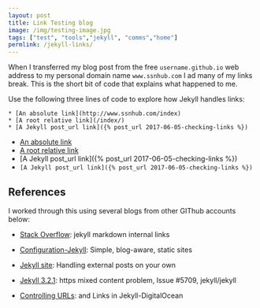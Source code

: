 ```yaml
---
layout: post
title: Link Testing blog
image: /img/testing-image.jpg
tags: ["test", "tools","jekyll", "comms","home"]
permlink: /jekyll-links/
---
```


When I transferred my blog post from the free `username.github.io` web address to my personal domain name `www.ssnhub.com` I ad many of my links break. This is the short bit of code that explains what happened to me.

Use the following three lines of code to explore how Jekyll handles links:

```{}
* [An absolute link](http://www.ssnhub.com/index)
* [A root relative link](/index/)
* [A Jekyll post_url link]({% post_url 2017-06-05-checking-links %})
```

* [An absolute link](http://www.ssnhub.com/index)
* [A root relative link](/index/)
* [A Jekyll post_url link]({% post_url 2017-06-05-checking-links %})
* `[A Jekyll post_url link]({% post_url 2017-06-05-checking-links %})`

## References

I worked through this using several blogs from other GIThub accounts below:

- [Stack Overflow](https://stackoverflow.com/questions/4629675/jekyll-markdown-internal-links): jekyll markdown internal links

- [Configuration-Jekyll](https://jekyllrb.com/docs/configuration/): Simple, blog-aware, static sites

- [Jekyll site](https://www.chenhuijing.com/blog/handling-articles-on-external-sites/): Handling external posts on your own 

- [Jekyll 3.2.1](https://github.com/jekyll/jekyll/issues/5709): https mixed content problem, Issue #5709, jekyll/jekyll
- [Controlling URLs](https://www.digitalocean.com/community/tutorials/controlling-urls-and-links-in-jekyll): and Links in Jekyll-DigitalOcean
